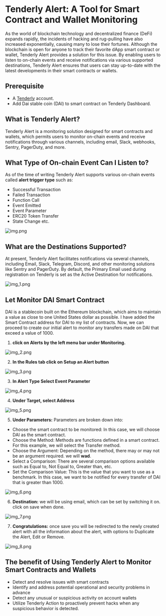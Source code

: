 # Tenderly Alert: A Tool for Smart Contract and Wallet Monitoring

As the world of blockchain technology and decentralized finance (DeFi) expands rapidly, the incidents of hacking and rug-pulling have also increased exponentially, causing many to lose their fortunes. Although the blockchain is open for anyone to track their favorite dApp smart contract or wallet, Tenderly Alert provides a solution for this issue. By enabling users to listen to on-chain events and receive notifications via various supported destinations, Tenderly Alert ensures that users can stay up-to-date with the latest developments in their smart contracts or wallets.

## Prerequisite

* A [Tenderly](https://dashboard.tenderly.co/register) account.
* Add Dai stable coin (DAI) to smart contract on Tenderly Dashboard.


## What is Tenderly Alert?

Tenderly Alert is a monitoring solution designed for smart contracts and wallets, which permits users to monitor on-chain events and receive notifications through various channels, including email, Slack, webhooks, Sentry, PagerDuty, and more.

## What Type of On-chain Event Can I Listen to?

As of the time of writing Tenderly Alert supports various on-chain events called **alert trigger type** such as:
- Successful Transaction
- Failed Transaction
- Function Call
- Event Emitted
- Event Parameter
- ERC20 Token Transfer
- State Change etc.


![img.png](img.png)

## What are the Destinations Supported?

At present, Tenderly Alert facilitates notifications via several channels, including Email, Slack, Telegram, Discord, and other monitoring solutions like Sentry and PagerDuty. By default, the Primary Email used during registration on Tenderly is set as the Active Destination for notifications.


![img_1.png](img_1.png)

## Let Monitor DAI Smart Contract

DAI is a stablecoin built on the Ethereum blockchain, which aims to maintain a value as close to one United States dollar as possible. I have added the Smart Contract address for DAI to my list of contracts. Now, we can proceed to create our initial alert to monitor any transfers made on DAI that exceed a value of 1000.

1. **click on Alerts by the left menu bar under Monitoring.**

![img_2.png](img_2.png)

2. **In the Rules tab click on Setup an Alert button**

![img_3.png](img_3.png)

3. **In Alert Type Select Event Parameter**

![img_4.png](img_4.png)

4. **Under Target, select Address**

![img_5.png](img_5.png)

5. **Under Parameters:** Parameters are broken down into:

* Choose the smart contract to be monitored: In this case, we will choose DAI as the smart contract.
* Choose the Method: Methods are functions defined in a smart contract. For this example, we will select the Transfer method.
* Choose the Argument: Depending on the method, there may or may not be an argument required. we will **wad**.
* Select a Comparison: There are several comparison options available such as Equal to, Not Equal to, Greater than, etc.
* Set the Comparison Value: This is the value that you want to use as a benchmark. In this case, we want to be notified for every transfer of DAI that is greater than 1000.

![img_6.png](img_6.png)

6. **Destination:** we will be using email, which can be set by switching it on. click on save when done.

![img_7.png](img_7.png)


7. **Congratulations:** once save you will be redirected to the newly created alert with all the information about the alert, with options to Duplicate the Alert, Edit or Remove.

![img_8.png](img_8.png)


## The benefit of Using Tenderly Alert to Monitor Smart Contracts and Wallets

* Detect and resolve issues with smart contracts
* Identify and address potential operational and security problems in advance
* Detect any unusual or suspicious activity on account wallets
* Utilize Tenderly Action to proactively prevent hacks when any suspicious behavior is detected.